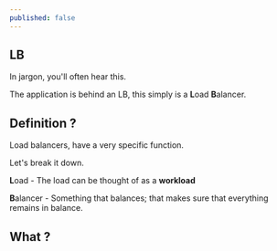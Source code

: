 ```yaml
---
published: false
---
```

## LB

In jargon, you'll often hear this.

The application is behind an LB, this simply is a **L**oad **B**alancer.

## Definition ?
Load balancers, have a very specific function.

Let's break it down.

**L**oad - The load can be thought of as a **workload**

**B**alancer - Something that balances; that makes sure that everything remains in balance.

## What ?
